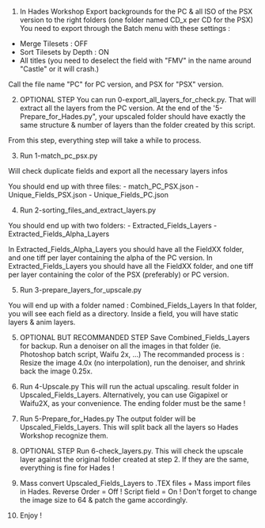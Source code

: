 1. In Hades Workshop 
Export backgrounds for the PC & all ISO of the PSX version to the right folders (one folder named CD_x per CD for the PSX)
You need to export through the Batch menu with these settings :
- Merge Tilesets : OFF
- Sort Tilesets by Depth : ON
- All titles (you need to deselect the field with "FMV" in the name around "Castle" or it will crash.)

Call the file name "PC" for PC version, and PSX for "PSX" version.


2. OPTIONAL STEP
You can run 0-export_all_layers_for_check.py. That will extract all the layers from the PC version. 
At the end of the '5-Prepare_for_Hades.py", your upscaled folder should have exactly the same structure & number of layers than the folder created by this script.

From this step, everything step will take a while to process. 

3. Run 1-match_pc_psx.py

Will check duplicate fields and export all the necessary layers infos

You should end up with three files:
	- match_PC_PSX.json
	- Unique_Fields_PSX.json
	- Unique_Fields_PC.json


4. Run 2-sorting_files_and_extract_layers.py

You should end up with two folders:
	- Extracted_Fields_Layers
	- Extracted_Fields_Alpha_Layers
	
In Extracted_Fields_Alpha_Layers you should have all the FieldXX folder, and one tiff per layer containing the alpha of the PC version.
In Extracted_Fields_Layers you should have all the FieldXX folder, and one tiff per layer containing the color of the PSX (preferably) or PC version.	
	
5. Run 3-prepare_layers_for_upscale.py	

You will end up with a folder named : Combined_Fields_Layers
In that folder, you will see each field as a directory.
Inside a field, you will have static layers & anim layers.

5. OPTIONAL BUT RECOMMANDED STEP
Save Combined_Fields_Layers for backup. Run a denoiser on all the images in that folder (ie. Photoshop batch script, Waifu 2x, ...)
The recommanded process is : Resize the image 4.0x (no interpolation), run the denoiser, and shrink back the image 0.25x. 


6. Run 4-Upscale.py
This will run the actual upscaling. result folder in Upscaled_Fields_Layers.
Alternatively, you can use Gigapixel or Waifu2X, as your convenience. The ending folder must be the same !

7. Run 5-Prepare_for_Hades.py
The output folder will be Upscaled_Fields_Layers.
This will split back all the layers so Hades Workshop recognize them.


8. OPTIONAL STEP
Run 6-check_layers.py. This will check the upscale layer against the original folder created at step 2. If they are the same, everything is fine for Hades !

9. Mass convert Upscaled_Fields_Layers to .TEX files + Mass import files in Hades. 
Reverse Order = Off !
Script field = On !
Don't forget to change the image size to 64 & patch the game accordingly.

10. Enjoy !

